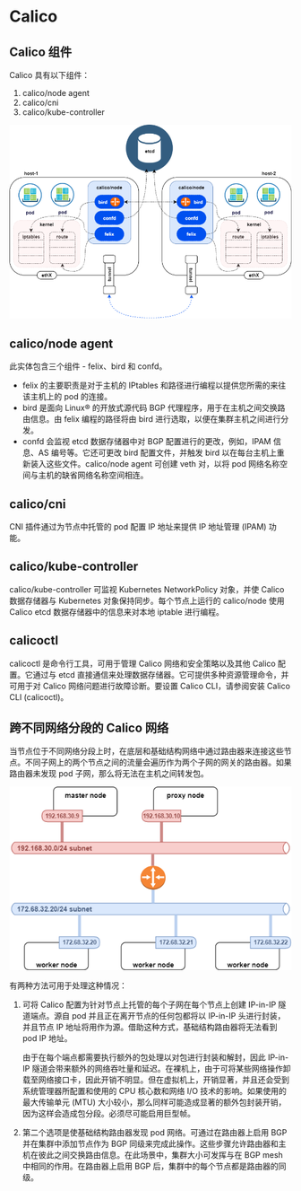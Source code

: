 # Calico

## Calico 组件
Calico 具有以下组件：

1. calico/node agent
2. calico/cni
3. calico/kube-controller

![](../images/calico-arch.png)


## calico/node agent
此实体包含三个组件 - felix、bird 和 confd。

- felix 的主要职责是对于主机的 IPtables 和路径进行编程以提供您所需的来往该主机上的 pod 的连接。
- bird 是面向 Linux® 的开放式源代码 BGP 代理程序，用于在主机之间交换路由信息。由 felix 编程的路径将由 bird 进行选取，以便在集群主机之间进行分发。
- confd 会监视 etcd 数据存储器中对 BGP 配置进行的更改，例如，IPAM 信息、AS 编号等。它还可更改 bird 配置文件，并触发 bird 以在每台主机上重新装入这些文件。calico/node agent 可创建 veth 对，以将 pod 网络名称空间与主机的缺省网络名称空间相连。

## calico/cni
CNI 插件通过为节点中托管的 pod 配置 IP 地址来提供 IP 地址管理 (IPAM) 功能。

## calico/kube-controller
calico/kube-controller 可监视 Kubernetes NetworkPolicy 对象，并使 Calico 数据存储器与 Kubernetes 对象保持同步。每个节点上运行的 calico/node 使用 Calico etcd 数据存储器中的信息来对本地 iptable 进行编程。

## calicoctl
calicoctl 是命令行工具，可用于管理 Calico 网络和安全策略以及其他 Calico 配置。它通过与 etcd 直接通信来处理数据存储器。它可提供多种资源管理命令，并可用于对 Calico 网络问题进行故障诊断。要设置 Calico CLI，请参阅安装 Calico CLI (calicoctl)。

## 跨不同网络分段的 Calico 网络
当节点位于不同网络分段上时，在底层和基础结构网络中通过路由器来连接这些节点。不同子网上的两个节点之间的流量会遍历作为两个子网的网关的路由器。如果路由器未发现 pod 子网，那么将无法在主机之间转发包。

![](../images/calico-cross-subnet.png)

有两种方法可用于处理这种情况：

1. 可将 Calico 配置为针对节点上托管的每个子网在每个节点上创建 IP-in-IP 隧道端点。源自 pod 并且正在离开节点的任何包都将以 IP-in-IP 头进行封装，并且节点 IP 地址将用作为源。借助这种方式，基础结构路由器将无法看到 pod IP 地址。

   由于在每个端点都需要执行额外的包处理以对包进行封装和解封，因此 IP-in-IP 隧道会带来额外的网络吞吐量和延迟。在裸机上，由于可将某些网络操作卸载至网络接口卡，因此开销不明显。但在虚拟机上，开销显著，并且还会受到系统管理器所配置和使用的 CPU 核心数和网络 I/O 技术的影响。如果使用的最大传输单元 (MTU) 大小较小，那么同样可能造成显著的额外包封装开销，因为这样会造成包分段。必须尽可能启用巨型帧。

2. 第二个选项是使基础结构路由器发现 pod 网络。可通过在路由器上启用 BGP 并在集群中添加节点作为 BGP 同级来完成此操作。这些步骤允许路由器和主机在彼此之间交换路由信息。在此场景中，集群大小可发挥与在 BGP mesh 中相同的作用。在路由器上启用 BGP 后，集群中的每个节点都是路由器的同级。